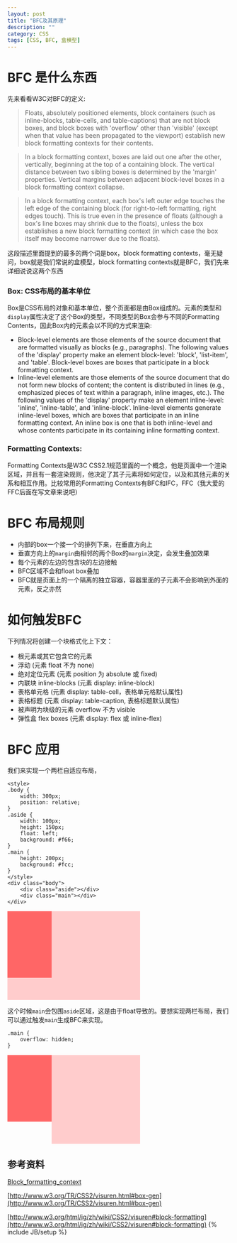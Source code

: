 ```yaml
---
layout: post
title: "BFC及其原理"
description: ""
category: CSS
tags: [CSS, BFC, 盒模型]
---
```


# BFC 是什么东西

先来看看W3C对BFC的定义:

>Floats, absolutely positioned elements, block containers (such as inline-blocks, table-cells, and table-captions) that are not block boxes, and block boxes with 'overflow' other than 'visible' (except when that value has been propagated to the viewport) establish new block formatting contexts for their contents. 

>In a block formatting context, boxes are laid out one after the other, vertically, beginning at the top of a containing block. The vertical distance between two sibling boxes is determined by the 'margin' properties. Vertical margins between adjacent block-level boxes in a block formatting context collapse. 

>In a block formatting context, each box's left outer edge touches the left edge of the containing block (for right-to-left formatting, right edges touch). This is true even in the presence of floats (although a box's line boxes may shrink due to the floats), unless the box establishes a new block formatting context (in which case the box itself may become narrower due to the floats).

这段描述里面提到的最多的两个词是box，block formatting contexts，毫无疑问，box就是我们常说的盒模型，block formatting contexts就是BFC，我们先来详细说说这两个东西

### Box: CSS布局的基本单位

Box是CSS布局的对象和基本单位，整个页面都是由Box组成的。元素的类型和`display`属性决定了这个Box的类型，不同类型的Box会参与不同的Formatting Contents，因此Box内的元素会以不同的方式来渲染:

- Block-level elements are those elements of the source document that are formatted visually as blocks (e.g., paragraphs). The following values of the 'display' property make an element block-level: 'block', 'list-item', and 'table'.
Block-level boxes are boxes that participate in a block formatting context. 
- Inline-level elements are those elements of the source document that do not form new blocks of content; the content is distributed in lines (e.g., emphasized pieces of text within a paragraph, inline images, etc.). The following values of the 'display' property make an element inline-level: 'inline', 'inline-table', and 'inline-block'. Inline-level elements generate inline-level boxes, which are boxes that participate in an inline formatting context.
An inline box is one that is both inline-level and whose contents participate in its containing inline formatting context. 

### Formatting Contexts:
Formatting Contexts是W3C CSS2.1规范里面的一个概念，他是页面中一个渲染区域，并且有一套渲染规则，他决定了其子元素将如何定位，以及和其他元素的关系和相互作用。比较常用的Formatting Contexts有BFC和IFC，FFC（我大爱的FFC后面在写文章来说吧）

# BFC 布局规则

- 内部的box一个接一个的排列下来，在垂直方向上
- 垂直方向上的`margin`由相邻的两个Box的`margin`决定，会发生叠加效果
- 每个元素的左边的包含块的左边接触
- BFC区域不会和float box叠加
- BFC就是页面上的一个隔离的独立容器，容器里面的子元素不会影响到外面的元素，反之亦然

# 如何触发BFC

下列情况将创建一个块格式化上下文：

- 根元素或其它包含它的元素
- 浮动 (元素 float 不为 none)
- 绝对定位元素 (元素 position 为 absolute 或 fixed)
- 内联块 inline-blocks (元素 display: inline-block)
- 表格单元格 (元素 display: table-cell，表格单元格默认属性)
- 表格标题 (元素 display: table-caption, 表格标题默认属性)
- 被声明为块级的元素 overflow 不为 visible
- 弹性盒 flex boxes (元素 display: flex 或 inline-flex)

# BFC 应用

我们来实现一个两栏自适应布局，

    <style>
    .body {
        width: 300px;
        position: relative;
    }
    .aside {
        width: 100px;
        height: 150px;
        float: left;
        background: #f66;
    }
    .main {
        height: 200px;
        background: #fcc;
    }
    </style>
    <div class="body">
        <div class="aside"></div>
        <div class="main"></div>
    </div>

<style>
.body {
    width: 300px;
    position: relative;
}
.aside {
    width: 100px;
    height: 150px;
    float: left;
    background: #f66;
}
.main {
    height: 200px;
    background: #fcc;
}
</style>
<div class="body">
    <div class="aside"></div>
    <div class="main"></div>
</div>

这个时候`main`会包围`aside`区域，这是由于float导致的。要想实现两栏布局，我们可以通过触发`main`生成BFC来实现。

    .main {
        overflow: hidden;
    }

<style>
.body1 .main {
    overflow: hidden;
}
</style>
<div class="body body1">
    <div class="aside"></div>
    <div class="main"></div>
</div>

## 参考资料

[Block_formatting_context](https://developer.mozilla.org/zh-CN/docs/Web/CSS/Block_formatting_context)

[http://www.w3.org/TR/CSS2/visuren.html#box-gen](http://www.w3.org/TR/CSS2/visuren.html#box-gen)

[http://www.w3.org/html/ig/zh/wiki/CSS2/visuren#block-formatting](http://www.w3.org/html/ig/zh/wiki/CSS2/visuren#block-formatting)
{% include JB/setup %}
